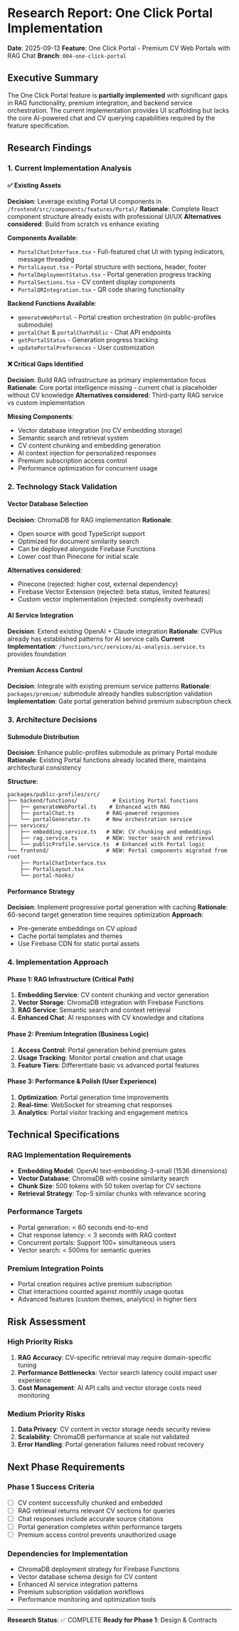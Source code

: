 # Research Report: One Click Portal Implementation

**Date**: 2025-09-13
**Feature**: One Click Portal - Premium CV Web Portals with RAG Chat
**Branch**: `004-one-click-portal`

## Executive Summary
The One Click Portal feature is **partially implemented** with significant gaps in RAG functionality, premium integration, and backend service orchestration. The current implementation provides UI scaffolding but lacks the core AI-powered chat and CV querying capabilities required by the feature specification.

## Research Findings

### 1. Current Implementation Analysis

#### ✅ Existing Assets
**Decision**: Leverage existing Portal UI components in `/frontend/src/components/features/Portal/`
**Rationale**: Complete React component structure already exists with professional UI/UX
**Alternatives considered**: Build from scratch vs enhance existing

**Components Available**:
- `PortalChatInterface.tsx` - Full-featured chat UI with typing indicators, message threading
- `PortalLayout.tsx` - Portal structure with sections, header, footer
- `PortalDeploymentStatus.tsx` - Portal generation progress tracking
- `PortalSections.tsx` - CV content display components
- `PortalQRIntegration.tsx` - QR code sharing functionality

**Backend Functions Available**:
- `generateWebPortal` - Portal creation orchestration (in public-profiles submodule)
- `portalChat` & `portalChatPublic` - Chat API endpoints
- `getPortalStatus` - Generation progress tracking
- `updatePortalPreferences` - User customization

#### ❌ Critical Gaps Identified
**Decision**: Build RAG infrastructure as primary implementation focus
**Rationale**: Core portal intelligence missing - current chat is placeholder without CV knowledge
**Alternatives considered**: Third-party RAG service vs custom implementation

**Missing Components**:
- Vector database integration (no CV embedding storage)
- Semantic search and retrieval system
- CV content chunking and embedding generation
- AI context injection for personalized responses
- Premium subscription access control
- Performance optimization for concurrent usage

### 2. Technology Stack Validation

#### Vector Database Selection
**Decision**: ChromaDB for RAG implementation
**Rationale**:
- Open source with good TypeScript support
- Optimized for document similarity search
- Can be deployed alongside Firebase Functions
- Lower cost than Pinecone for initial scale

**Alternatives considered**:
- Pinecone (rejected: higher cost, external dependency)
- Firebase Vector Extension (rejected: beta status, limited features)
- Custom vector implementation (rejected: complexity overhead)

#### AI Service Integration
**Decision**: Extend existing OpenAI + Claude integration
**Rationale**: CVPlus already has established patterns for AI service calls
**Current Implementation**: `/functions/src/services/ai-analysis.service.ts` provides foundation

#### Premium Access Control
**Decision**: Integrate with existing premium service patterns
**Rationale**: `packages/premium/` submodule already handles subscription validation
**Implementation**: Gate portal generation behind premium subscription check

### 3. Architecture Decisions

#### Submodule Distribution
**Decision**: Enhance public-profiles submodule as primary Portal module
**Rationale**: Existing Portal functions already located there, maintains architectural consistency

**Structure**:
```
packages/public-profiles/src/
├── backend/functions/           # Existing Portal functions
│   ├── generateWebPortal.ts    # Enhanced with RAG
│   ├── portalChat.ts          # RAG-powered responses
│   └── portalGenerator.ts     # New orchestration service
├── services/
│   ├── embedding.service.ts   # NEW: CV chunking and embeddings
│   ├── rag.service.ts         # NEW: Vector search and retrieval
│   └── publicProfile.service.ts  # Enhanced with Portal logic
└── frontend/                  # NEW: Portal components migrated from root
    ├── PortalChatInterface.tsx
    ├── PortalLayout.tsx
    └── portal-hooks/
```

#### Performance Strategy
**Decision**: Implement progressive portal generation with caching
**Rationale**: 60-second target generation time requires optimization
**Approach**:
- Pre-generate embeddings on CV upload
- Cache portal templates and themes
- Use Firebase CDN for static portal assets

### 4. Implementation Approach

#### Phase 1: RAG Infrastructure (Critical Path)
1. **Embedding Service**: CV content chunking and vector generation
2. **Vector Storage**: ChromaDB integration with Firebase Functions
3. **RAG Service**: Semantic search and context retrieval
4. **Enhanced Chat**: AI responses with CV knowledge and citations

#### Phase 2: Premium Integration (Business Logic)
1. **Access Control**: Portal generation behind premium gates
2. **Usage Tracking**: Monitor portal creation and chat usage
3. **Feature Tiers**: Differentiate basic vs advanced portal features

#### Phase 3: Performance & Polish (User Experience)
1. **Optimization**: Portal generation time improvements
2. **Real-time**: WebSocket for streaming chat responses
3. **Analytics**: Portal visitor tracking and engagement metrics

## Technical Specifications

### RAG Implementation Requirements
- **Embedding Model**: OpenAI text-embedding-3-small (1536 dimensions)
- **Vector Database**: ChromaDB with cosine similarity search
- **Chunk Size**: 500 tokens with 50 token overlap for CV sections
- **Retrieval Strategy**: Top-5 similar chunks with relevance scoring

### Performance Targets
- Portal generation: < 60 seconds end-to-end
- Chat response latency: < 3 seconds with RAG context
- Concurrent portals: Support 100+ simultaneous users
- Vector search: < 500ms for semantic queries

### Premium Integration Points
- Portal creation requires active premium subscription
- Chat interactions counted against monthly usage quotas
- Advanced features (custom themes, analytics) in higher tiers

## Risk Assessment

### High Priority Risks
1. **RAG Accuracy**: CV-specific retrieval may require domain-specific tuning
2. **Performance Bottlenecks**: Vector search latency could impact user experience
3. **Cost Management**: AI API calls and vector storage costs need monitoring

### Medium Priority Risks
1. **Data Privacy**: CV content in vector storage needs security review
2. **Scalability**: ChromaDB performance at scale not validated
3. **Error Handling**: Portal generation failures need robust recovery

## Next Phase Requirements

### Phase 1 Success Criteria
- [ ] CV content successfully chunked and embedded
- [ ] RAG retrieval returns relevant CV sections for queries
- [ ] Chat responses include accurate source citations
- [ ] Portal generation completes within performance targets
- [ ] Premium access control prevents unauthorized usage

### Dependencies for Implementation
- ChromaDB deployment strategy for Firebase Functions
- Vector database schema design for CV content
- Enhanced AI service integration patterns
- Premium subscription validation workflows
- Performance monitoring and optimization tools

---

**Research Status**: ✅ COMPLETE
**Ready for Phase 1**: Design & Contracts